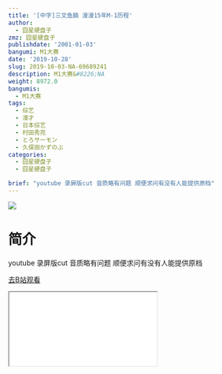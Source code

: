 ```yaml
---
title: '[中字]三文鱼腩 漫漫15年M-1历程'
author:
  - 囧星硬盘子
zmz: 囧星硬盘子
publishdate: '2001-01-03'
bangumi: M1大赛
date: '2019-10-28'
slug: 2019-10-03-NA-69689241
description: M1大赛&#8226;NA
weight: 8972.0
bangumis:
  - M1大赛
tags:
  - 综艺
  - 漫才
  - 日本综艺
  - 村田秀亮
  - とろサーモン
  - 久保田かずのぶ
categories:
  - 囧星硬盘子
  - 囧星硬盘子

brief: "youtube 录屏版cut 音质略有问题 顺便求问有没有人能提供原档"
---
```

![](https://raw.githubusercontent.com/tcgriffith/owaraisite/master/static/tmpimg/3be7fa100fd9f87e13c78d3d436627a9f915c1b7.jpg.480.jpg)
# 简介  
youtube
录屏版cut 音质略有问题 顺便求问有没有人能提供原档  

[去B站观看](https://www.bilibili.com/video/av69689241/)
<div class ="resp-container"><iframe class="testiframe" src="//player.bilibili.com/player.html?aid=69689241"", scrolling="no", allowfullscreen="true" > </iframe></div> 
